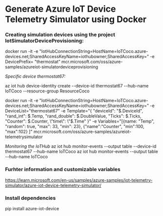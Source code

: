 # Generate Azure IoT Device Telemetry Simulator using Docker

### Creating simulation devices using the project IotSimulatorDeviceProvisioning:

docker run -it -e "IotHubConnectionString=HostName=IoTCoco.azure-devices.net;SharedAccessKeyName=iothubowner;SharedAccessKey=<your-iothub-key>" -e DevicePrefix= "thermostat”  mcr.microsoft.com/oss/azure-samples/azureiot-simulatordeviceprovisioning 


*Specific device thermostat67:*

az iot hub device-identity create --device-id thermostat67 --hub-name IoTCoco --resource-group ResourceCoco

docker run -it -e "IotHubConnectionString=HostName=IoTCoco.azure-devices.net;SharedAccessKeyName=iothubowner;SharedAccessKey=<your-iothub-key>" -e DeviceList="thermostat67" -e Template="{ \"deviceId\": \"$.DeviceId\", \"rand_int\": $.Temp, \"rand_double\": $.DoubleValue, \"Ticks\": $.Ticks, \"Counter\": $.Counter, \"time\": \"$.Time\" }" -e Variables="[{name: \"Temp\", \"random\": true, \"max\": 33, \"min\": 23}, {\"name\":\"Counter\", \"min\":100, \"max\":102} ]" mcr.microsoft.com/oss/azure-samples/azureiot-telemetrysimulator


*Monitoring the IoTHub*
az iot hub monitor-events --output table --device-id thermostat67 --hub-name IoTCoco
az iot hub monitor-events --output table --hub-name IoTCoco 


### Furhter information and customizable variables 
https://learn.microsoft.com/en-us/samples/azure-samples/iot-telemetry-simulator/azure-iot-device-telemetry-simulator/


### Install dependencies
pip install azure-iot-device
